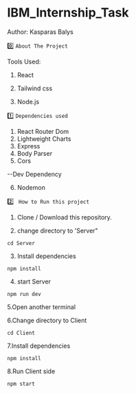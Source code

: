 # IBM_Internship_Task

Author: Kasparas Balys

:zero: `About The Project`

Tools Used:

1. React

2. Tailwind css

3. Node.js


:one: `Dependencies used`

1. React Router Dom
2. Lightweight Charts
3. Express
4. Body Parser
5. Cors

--Dev Dependency

6. Nodemon

:two:  ` How to Run this project`




1. Clone / Download this repository.

2. change directory to 'Server"

  `cd Server`
  
3. Install dependencies

  `npm install`
  
4. start Server

  `npm run dev`
  

  
5.Open another terminal

6.Change directory to Client

  `cd Client`
  
7.Install dependencies

  `npm install`
  
8.Run Client side

  `npm start`
  
